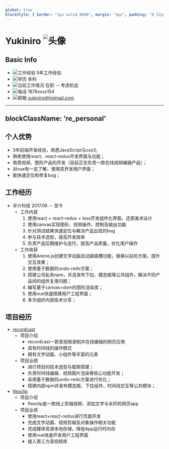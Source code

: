 ```yaml
---
global: true
blockStyle: { border: "1px solid #000", margin: "4px", padding: "0 12px" }
---
```


# Yukiniro ![头像](https://i.pinimg.com/originals/7c/c7/a6/7cc7a630624d20f7797cb4c8e93c09c1.png)

## Basic Info

- ![工作经验](https://api.iconify.design/ic:outline-work.svg?color=currentColor) 5年工作经验
- ![学历](https://api.iconify.design/zondicons:education.svg?color=currentColor) 本科
- ![当前工作情况](https://api.iconify.design/ic:baseline-maps-home-work.svg?color=currentColor) 在职 -- 考虑机会
- ![电话](https://api.iconify.design/ic:sharp-phone.svg?color=currentColor) 1878xxxx154
- ![邮箱](https://api.iconify.design/ic:baseline-email.svg?color=currentColor) yukiniro@hotmail.com

---
blockClassName: 're_personal'
---

## 个人优势

- 3年前端开发经验，熟悉JavaScript与css3;
- 熟练使用react、react-redux开发界面与功能；
- 熟悉视频、图形产品的开发（目前正在负责一款在线视频编辑产品）；
- 对vue有一定了解，使用其开发用户界面；
- 能快速定位和修复bug；

## 工作经历

- 孚介科技 2017.06 -- 至今
  - 工作内容
    1. 使用react + react-redux + less开发组件化界面，还原美术设计
    2. 使用canvas实现图形、视频操作、控制及输出功能
    3. 针对测试结果快速定位与解决产品出现的bug
    4. 参与技术选型，提高开发效率
    5. 负责产品后期维护与迭代，提高产品质量，优化用户操作
  - 工作收获
    1. 使用Anime.js创建文字动画及动画插槽功能，替换以前的方案，提升交互效果；
    2. 使用基于数据的undo-redo方案；
    3. 搭建公司私有npm，并且发布下拉、模态框等公共组件，解决不同产品间的组件复用问题；
    4. 编写基于canvas+dom的图形渲染库；
    5. 使用vue快速搭建用户工程界面；
    6. 多次组织内部技术分享；

## 项目经历

- [recordcast](https://www.recordcast.com/editor/app/)
  - 项目介绍
    - recordcast一款音视频录制并在线编辑的网页应用
    - 具有时间线的操作模式
    - 拥有文字动画、小组件等丰富的元素
  - 项目业绩
    - 进行项目的技术选型与框架搭建；
    - 负责时间线编辑、视频图片渲染等核心功能开发；
    - 采用基于数据的undo-redo方案进行优化；
    - 搭建内部npm并发布模态框、下拉组件、时间线交互等公共模块；
- [flexclip](flexclip.com/editor/app)
  - 项目介绍
    - flexclip是一款线上剪辑视频、添加文字与水印的网页app
  - 项目业绩
    - 使用react+react-redux进行页面开发
    - 完成文字动画、视频剪辑及对象操作相关功能
    - 完成媒体资源本地存储，降低App运行时内存
    - 使用vue快速开发用户工程界面
    - 接入第三方音视频库